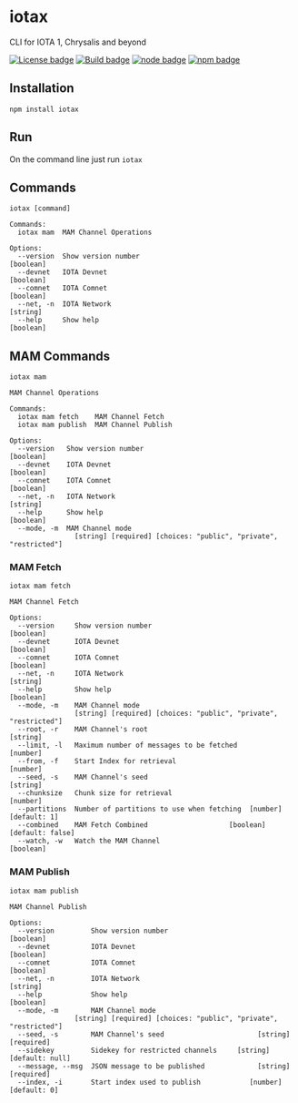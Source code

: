 # iotax

CLI for IOTA 1, Chrysalis and beyond

[![License badge](https://img.shields.io/github/license/jmcanterafonseca-iota/iotax.svg)](https://opensource.org/licenses/MIT)
[![Build badge](https://img.shields.io/travis/jmcanterafonseca-iota/iotax.svg)](https://travis-ci.org/jmcanterafonseca-iota/iotax/)
[![node badge](https://img.shields.io/node/v/iotax.svg)](https://www.npmjs.com/package/iotax)
[![npm badge](https://img.shields.io/npm/dm/iotax.svg)](https://www.npmjs.com/package/iotax)

## Installation

```
npm install iotax
```

## Run 

On the command line just run ```iotax```

## Commands

```
iotax [command]

Commands:
  iotax mam  MAM Channel Operations

Options:
  --version  Show version number                                       [boolean]
  --devnet   IOTA Devnet                                               [boolean]
  --comnet   IOTA Comnet                                               [boolean]
  --net, -n  IOTA Network                                               [string]
  --help     Show help                                                 [boolean]
```

## MAM Commands

```
iotax mam

MAM Channel Operations

Commands:
  iotax mam fetch    MAM Channel Fetch
  iotax mam publish  MAM Channel Publish

Options:
  --version   Show version number                                      [boolean]
  --devnet    IOTA Devnet                                              [boolean]
  --comnet    IOTA Comnet                                              [boolean]
  --net, -n   IOTA Network                                              [string]
  --help      Show help                                                [boolean]
  --mode, -m  MAM Channel mode
                [string] [required] [choices: "public", "private", "restricted"]
```

### MAM Fetch

```
iotax mam fetch

MAM Channel Fetch

Options:
  --version     Show version number                                    [boolean]
  --devnet      IOTA Devnet                                            [boolean]
  --comnet      IOTA Comnet                                            [boolean]
  --net, -n     IOTA Network                                            [string]
  --help        Show help                                              [boolean]
  --mode, -m    MAM Channel mode
                [string] [required] [choices: "public", "private", "restricted"]
  --root, -r    MAM Channel's root                                      [string]
  --limit, -l   Maximum number of messages to be fetched                [number]
  --from, -f    Start Index for retrieval                               [number]
  --seed, -s    MAM Channel's seed                                      [string]
  --chunksize   Chunk size for retrieval                                [number]
  --partitions  Number of partitions to use when fetching  [number] [default: 1]
  --combined    MAM Fetch Combined                    [boolean] [default: false]
  --watch, -w   Watch the MAM Channel                                  [boolean]
```

### MAM Publish

```
iotax mam publish

MAM Channel Publish

Options:
  --version         Show version number                                [boolean]
  --devnet          IOTA Devnet                                        [boolean]
  --comnet          IOTA Comnet                                        [boolean]
  --net, -n         IOTA Network                                        [string]
  --help            Show help                                          [boolean]
  --mode, -m        MAM Channel mode
                [string] [required] [choices: "public", "private", "restricted"]
  --seed, -s        MAM Channel's seed                       [string] [required]
  --sidekey         Sidekey for restricted channels     [string] [default: null]
  --message, --msg  JSON message to be published             [string] [required]
  --index, -i       Start index used to publish            [number] [default: 0]
```